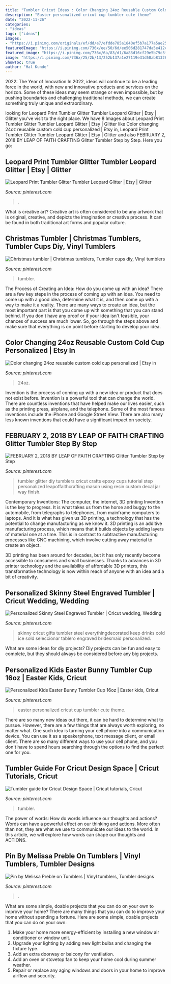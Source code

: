 ```yaml
---
title: "Tumbler Cricut Ideas : Color Changing 24oz Reusable Custom Cold Cup Personalized"
description: "Easter personalized cricut cup tumbler cute theme"
date: "2022-11-26"
categories:
- "ideas"
tags: ["ideas"]
images:
- "https://i.pinimg.com/originals/ef/dd/e7/efdde785a1840ef5b7a177a5ae259c46.jpg"
featuredImage: "https://i.pinimg.com/736x/ee/50/6d/ee506d281747da5e412c0502309e4ece.jpg"
featured_image: "https://i.pinimg.com/736x/6a/83/d1/6a83d16cf29e5b79c3f46aeca8515b31.jpg"
image: "https://i.pinimg.com/736x/25/2b/13/252b137a1e27119e31d50ab81326c3d5.jpg"
ShowToc: true
author: "Hal Kunde"
---
```



2022: The Year of Innovation
In 2022, ideas will continue to be a leading force in the world, with new and innovative products and services on the horizon. Some of these ideas may seem strange or even impossible, but by pushing boundaries and challenging traditional methods, we can create something truly unique and extraordinary.

	

		
looking for Leopard Print Tumbler Glitter Tumbler Leopard Glitter | Etsy | Glitter you've visit to the right place. We have 8 Images about Leopard Print Tumbler Glitter Tumbler Leopard Glitter | Etsy | Glitter like Color changing 24oz reusable custom cold cup personalized | Etsy in, Leopard Print Tumbler Glitter Tumbler Leopard Glitter | Etsy | Glitter and also FEBRUARY 2, 2018 BY LEAP OF FAITH CRAFTING Glitter Tumbler Step by Step. Here you go:
		
    
## Leopard Print Tumbler Glitter Tumbler Leopard Glitter | Etsy | Glitter

<img loading=lazy src="https://i.pinimg.com/736x/52/21/a2/5221a2c233b16df1dc6e99b9bba07e02.jpg" onerror="this.onerror=null;this.src='https://tse3.mm.bing.net/th?id=OIP.mr2q441m_MPeq4nTNItvNQHaJ3&amp;pid=15.1';" alt="Leopard Print Tumbler Glitter Tumbler Leopard Glitter | Etsy | Glitter">

_Source: pinterest.com_

>. 

	

What is creative art?
Creative art is often considered to be any artwork that is original, creative, and depicts the imagination or creative process. It can be found in both traditional art forms and popular culture.

    
## Christmas Tumbler | Christmas Tumblers, Tumbler Cups Diy, Vinyl Tumblers

<img loading=lazy src="https://i.pinimg.com/736x/6a/83/d1/6a83d16cf29e5b79c3f46aeca8515b31.jpg" onerror="this.onerror=null;this.src='https://tse4.mm.bing.net/th?id=OIP.zs6n9-9ilz0XQXa-IUHCbAHaKC&amp;pid=15.1';" alt="Christmas tumbler | Christmas tumblers, Tumbler cups diy, Vinyl tumblers">

_Source: pinterest.com_

>tumbler. 

	

The Process of Creating an Idea: How do you come up with an idea?
There are a few key steps in the process of coming up with an idea. You need to come up with a good idea, determine what it is, and then come up with a way to make it a reality. There are many ways to create an idea, but the most important part is that you come up with something that you can stand behind. If you don't have any proof or if your idea isn't feasible, your chances of success are much lower. So, go through the steps above and make sure that everything is on point before starting to develop your idea.

    
## Color Changing 24oz Reusable Custom Cold Cup Personalized | Etsy In

<img loading=lazy src="https://i.pinimg.com/originals/ef/dd/e7/efdde785a1840ef5b7a177a5ae259c46.jpg" onerror="this.onerror=null;this.src='https://tse3.mm.bing.net/th?id=OIP.kTpTcQHcgvNjXIcwPL2akAHaJ4&amp;pid=15.1';" alt="Color changing 24oz reusable custom cold cup personalized | Etsy in">

_Source: pinterest.com_

>24oz. 

	

Invention is the process of coming up with a new idea or product that does not exist before. Invention is a powerful tool that can change the world. There are countless inventions that have helped make our lives easier, such as the printing press, airplane, and the telephone. Some of the most famous inventions include the iPhone and Google Street View. There are also many less known inventions that could have a significant impact on society.

    
## FEBRUARY 2, 2018 BY LEAP OF FAITH CRAFTING Glitter Tumbler Step By Step

<img loading=lazy src="https://i.pinimg.com/736x/ee/50/6d/ee506d281747da5e412c0502309e4ece.jpg" onerror="this.onerror=null;this.src='https://tse4.mm.bing.net/th?id=OIP.Crkf8rJ-bylaTSyTBI8-GwHaJs&amp;pid=15.1';" alt="FEBRUARY 2, 2018 BY LEAP OF FAITH CRAFTING Glitter Tumbler Step by Step">

_Source: pinterest.com_

>tumbler glitter diy tumblers cricut crafts epoxy cups tutorial step personalized leapoffaithcrafting mason using resin custom decal jar way finish. 

	

Contemporary Inventions: The computer, the internet, 3D printing
Invention is the key to progress. It is what takes us from the horse and buggy to the automobile, from telegraphs to telephones, from mainframe computers to laptops. And it is what has given us 3D printing, a technology that has the potential to change manufacturing as we know it.
3D printing is an additive manufacturing process, which means that it builds objects by adding layers of material one at a time. This is in contrast to subtractive manufacturing processes like CNC machining, which involve cutting away material to create an object.

3D printing has been around for decades, but it has only recently become accessible to consumers and small businesses. Thanks to advances in 3D printer technology and the availability of affordable 3D printers, this transformative technology is now within reach of anyone with an idea and a bit of creativity.

    
## Personalized Skinny Steel Engraved Tumbler | Cricut Wedding, Wedding

<img loading=lazy src="https://i.pinimg.com/736x/25/2b/13/252b137a1e27119e31d50ab81326c3d5.jpg" onerror="this.onerror=null;this.src='https://tse2.mm.bing.net/th?id=OIP.wAj2FbxH1VCOVbA3uRK8ngHaLC&amp;pid=15.1';" alt="Personalized Skinny Steel Engraved Tumbler | Cricut wedding, Wedding">

_Source: pinterest.com_

>skinny cricut gifts tumbler steel everythingdecorated keep drinks cold ice sold seleccionar tablero engraved bridesmaid personalized. 

	

What are some ideas for diy projects?
Diy projects can be fun and easy to complete, but they should always be considered before any big projects.

    
## Personalized Kids Easter Bunny Tumbler Cup 16oz | Easter Kids, Cricut

<img loading=lazy src="https://i.pinimg.com/736x/26/b0/f2/26b0f2fbdbf1ab5cc9e7d87fd6d73d5c.jpg" onerror="this.onerror=null;this.src='https://tse4.mm.bing.net/th?id=OIP.krIiS-2SFgOs9KUInWp71QHaIW&amp;pid=15.1';" alt="Personalized Kids Easter Bunny Tumbler Cup 16oz | Easter kids, Cricut">

_Source: pinterest.com_

>easter personalized cricut cup tumbler cute theme. 

	

There are so many new ideas out there, it can be hard to determine what to pursue. However, there are a few things that are always worth exploring, no matter what. One such idea is turning your cell phone into a communication device. You can use it as a speakerphone, text message client, or email client. There are so many different ways to use your cell phone, and you don't have to spend hours searching through the options to find the perfect one for you.

    
## Tumbler Guide For Cricut Design Space | Cricut Tutorials, Cricut

<img loading=lazy src="https://i.pinimg.com/736x/47/8f/99/478f99ad2786d8370d2244c8054689c5.jpg" onerror="this.onerror=null;this.src='https://tse2.mm.bing.net/th?id=OIP.uqsolK_YSOJ0j3vUOFBLiQHaIF&amp;pid=15.1';" alt="Tumbler guide for Cricut Design Space | Cricut tutorials, Cricut">

_Source: pinterest.com_

>tumbler. 

	

The power of words: How do words influence our thoughts and actions?
Words can have a powerful effect on our thinking and actions. More often than not, they are what we use to communicate our ideas to the world. In this article, we will explore how words can shape our thoughts and ACTIONS.

    
## Pin By Melissa Preble On Tumblers | Vinyl Tumblers, Tumbler Designs

<img loading=lazy src="https://i.pinimg.com/originals/1f/cf/8f/1fcf8f24197378cc168e9e5c5bb62f9f.jpg" onerror="this.onerror=null;this.src='https://tse3.mm.bing.net/th?id=OIP.dhzXplsDj2wmjMHaku9l9gHaKl&amp;pid=15.1';" alt="Pin by Melissa Preble on Tumblers | Vinyl tumblers, Tumbler designs">

_Source: pinterest.com_

>. 

	

What are some simple, doable projects that you can do on your own to improve your home?
There are many things that you can do to improve your home without spending a fortune. Here are some simple, doable projects that you can do on your own:
1. Make your home more energy-efficient by installing a new window air conditioner or window unit.
2. Upgrade your lighting by adding new light bulbs and changing the fixture type.
3. Add an extra doorway or balcony for ventilation. 
4. Add an oven or stovetop fan to keep your home cool during summer weather. 
5. Repair or replace any aging windows and doors in your home to improve airflow and security.

